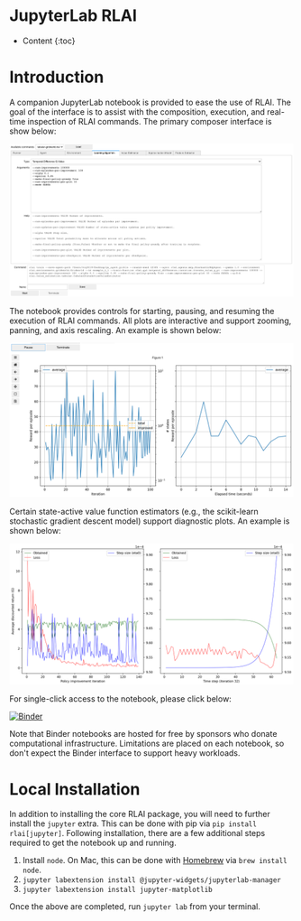 # JupyterLab RLAI
* Content
{:toc}
  
# Introduction
A companion JupyterLab notebook is provided to ease the use of RLAI. The goal of the interface is to assist with the 
composition, execution, and real-time inspection of RLAI commands. The primary composer interface is show below:

![jupyterlab](jupyterlab-composer.png)

The notebook provides controls for starting, pausing, and resuming the execution of RLAI commands. All plots are
interactive and support zooming, panning, and axis rescaling. An example is shown below:

![jupyterlab-running](jupyterlab-running.png)

Certain state-active value function estimators (e.g., the scikit-learn stochastic gradient descent model) support 
diagnostic plots. An example is shown below:

![jupyterlab-diag](jupyterlab-diag.png)

For single-click access to the notebook, please click below:

[![Binder](https://mybinder.org/badge_logo.svg)](https://mybinder.org/v2/gh/MatthewGerber/rlai/HEAD?urlpath=lab/tree/jupyter/trainer.ipynb)

Note that Binder notebooks are hosted for free by sponsors who donate computational infrastructure. Limitations are 
placed on each notebook, so don't expect the Binder interface to support heavy workloads.

# Local Installation
In addition to installing the core RLAI package, you will need to further 
install the `jupyter` extra. This can be done with pip via 
`pip install rlai[jupyter]`. Following installation, there are a few additional
steps required to get the notebook up and running.

1. Install `node`. On Mac, this can be done with [Homebrew](https://brew.sh/) via
   `brew install node`.
1. `jupyter labextension install @jupyter-widgets/jupyterlab-manager`
1. `jupyter labextension install jupyter-matplotlib`

Once the above are completed, run `jupyter lab` from your terminal.